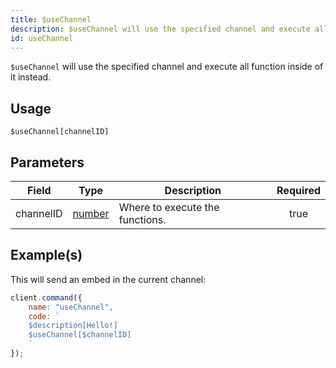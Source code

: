```yaml
---
title: $useChannel
description: $useChannel will use the specified channel and execute all function inside of it instead.
id: useChannel
---
```


`$useChannel` will use the specified channel and execute all function inside of it instead.

## Usage

```aoi
$useChannel[channelID]
```

## Parameters

| Field     | Type                                                                                              | Description                     | Required |
| --------- | ------------------------------------------------------------------------------------------------- | ------------------------------- | :------: |
| channelID | [number](https://developer.mozilla.org/en-US/docs/Web/JavaScript/Reference/Global_Objects/Number) | Where to execute the functions. |   true   |

## Example(s)

This will send an embed in the current channel:

```javascript
client.command({
    name: "useChannel",
    code: `
    $description[Hello!]
    $useChannel[$channelID]
    `
});
```
